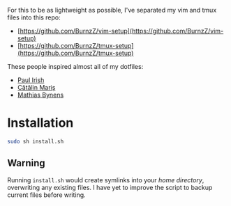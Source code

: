 For this to be as lightweight as possible,
I've separated my vim and tmux files into this repo:
* [https://github.com/BurnzZ/vim-setup](https://github.com/BurnzZ/vim-setup)
* [https://github.com/BurnzZ/tmux-setup](https://github.com/BurnzZ/tmux-setup)

These people inspired almost all of my dotfiles:
* [Paul Irish](https://github.com/paulirish/dotfiles)
* [Cătălin Mariș](https://github.com/alrra/dotfiles)
* [Mathias Bynens](https://github.com/mathiasbynens/dotfiles)

# Installation

```sh
sudo sh install.sh
```


Warning
-
Running `install.sh` would create symlinks into your _home directory_,
overwriting any existing files. I have yet to improve the script to backup
current files before writing.
